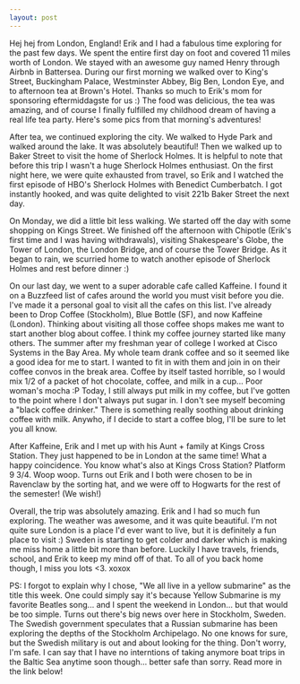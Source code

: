 ```yaml
---
layout: post
---
```


Hej hej from London, England! Erik and I had a fabulous time exploring for the past few days. 
We spent the entire first day on foot and covered 11 miles worth of London. We stayed with 
an awesome guy named Henry through Airbnb in Battersea. During our first morning we walked 
over to King's Street, Buckingham Palace, Westminster Abbey, Big Ben, London Eye, and to afternoon 
tea at Brown's Hotel. Thanks so much to Erik's mom for sponsoring eftermiddagste for us :) 
The food was delicious, the tea was amazing, and of course I finally fulfilled my childhood 
dream of having a real life tea party. Here's some pics from that morning's adventures!

After tea, we continued exploring the city. We walked to Hyde Park and walked around the lake. 
It was absolutely beautiful! Then we walked up to Baker Street to visit the home of 
Sherlock Holmes. It is helpful to note that before this trip I wasn't a huge Sherlock Holmes 
enthusiast. On the first night here, we were quite exhausted from travel, so Erik and I watched 
the first episode of HBO's Sherlock Holmes with Benedict Cumberbatch. I got instantly hooked, and
was quite delighted to visit 221b Baker Street the next day. 

On Monday, we did a little bit less walking. We started off the day with some shopping on 
Kings Street. We finished off the afternoon with Chipotle (Erik's first time and I was 
having withdrawals), visiting Shakespeare's Globe, the Tower of London, the London Bridge, 
and of course the Tower Bridge. As it began to rain, we scurried home to watch another episode of 
Sherlock Holmes and rest before dinner :)

On our last day, we went to a super adorable cafe called Kaffeine. I found it on a Buzzfeed 
list of cafes around the world you must visit before you die. I've made it a personal goal to 
visit all the cafes on this list. I've already been to Drop Coffee (Stockholm), Blue Bottle (SF), 
and now Kaffeine (London). Thinking about visiting all those coffee shops makes me want to 
start another blog about coffee. I think my coffee journey started like many others. The summer 
after my freshman year of college I worked at Cisco Systems in the Bay Area. My whole team drank 
coffee and so it seemed like a good idea for me to start. I wanted to fit in with them and join in 
on their coffee convos in the break area. Coffee by itself tasted horrible, so I would mix 1/2 
of a packet of hot chocolate, coffee, and milk in a cup... Poor woman's mocha :P Today, I still 
always put milk in my coffee, but I've gotten to the point where I don't always put sugar in. 
I don't see myself becoming a "black coffee drinker." There is something really soothing about 
drinking coffee with milk. Anywho, if I decide to start a coffee blog, I'll be sure to let you 
all know.  

After Kaffeine, Erik and I met up with his Aunt + family at Kings Cross Station. They just 
happened to be in London at the same time! What a happy coincidence. You know what's also at 
Kings Cross Station? Platform 9 3/4. Woop woop. Turns out Erik and I both were chosen to be 
in Ravenclaw by the sorting hat, and we were off to Hogwarts for the rest of the semester! 
(We wish!)

Overall, the trip was absolutely amazing. Erik and I had so much fun exploring. The weather was 
awesome, and it was quite beautiful. I'm not quite sure London is a place I'd ever want to live, 
but it is definitely a fun place to visit :) Sweden is starting to get colder and darker which is making 
me miss home a little bit more than before. Luckily I have travels, friends, school, and Erik to 
keep my mind off of that. To all of you back home though, I miss you lots <3. xoxox

PS: I forgot to explain why I chose, "We all live in a yellow submarine" as the title this week.
One could simply say it's because Yellow Submarine is my favorite Beatles song... and I spent the weekend 
in London... but that would be too simple. Turns out there's big news over here in Stockholm, Sweden. 
The Swedish government speculates that a Russian submarine has been exploring the depths of the 
Stockholm Archipelago. No one knows for sure, but the Swedish military is out and about 
looking for the thing. Don't worry, I'm safe. I can say that I have no interntions of 
taking anymore boat trips in the Baltic Sea anytime soon though... better safe than sorry.
Read more in the link below! 